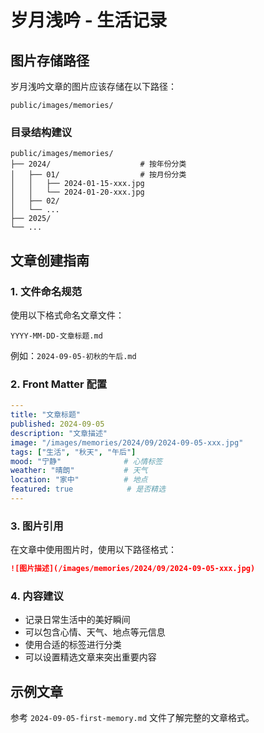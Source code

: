 # 岁月浅吟 - 生活记录

## 图片存储路径

岁月浅吟文章的图片应该存储在以下路径：

```
public/images/memories/
```

### 目录结构建议

```
public/images/memories/
├── 2024/                    # 按年份分类
│   ├── 01/                  # 按月份分类
│   │   ├── 2024-01-15-xxx.jpg
│   │   └── 2024-01-20-xxx.jpg
│   ├── 02/
│   └── ...
├── 2025/
└── ...
```

## 文章创建指南

### 1. 文件命名规范

使用以下格式命名文章文件：
```
YYYY-MM-DD-文章标题.md
```

例如：`2024-09-05-初秋的午后.md`

### 2. Front Matter 配置

```yaml
---
title: "文章标题"
published: 2024-09-05
description: "文章描述"
image: "/images/memories/2024/09/2024-09-05-xxx.jpg"
tags: ["生活", "秋天", "午后"]
mood: "宁静"              # 心情标签
weather: "晴朗"           # 天气
location: "家中"          # 地点
featured: true            # 是否精选
---
```

### 3. 图片引用

在文章中使用图片时，使用以下路径格式：

```markdown
![图片描述](/images/memories/2024/09/2024-09-05-xxx.jpg)
```

### 4. 内容建议

- 记录日常生活中的美好瞬间
- 可以包含心情、天气、地点等元信息
- 使用合适的标签进行分类
- 可以设置精选文章来突出重要内容

## 示例文章

参考 `2024-09-05-first-memory.md` 文件了解完整的文章格式。
